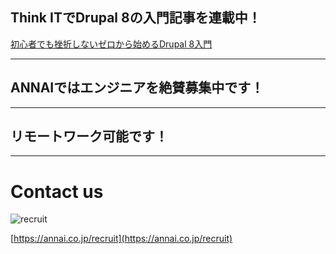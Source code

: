 ## Think ITでDrupal 8の入門記事を連載中！

[初心者でも挫折しないゼロから始めるDrupal 8入門](https://thinkit.co.jp/series/5779)

---

## ANNAIではエンジニアを絶賛募集中です！

---

<!-- .slide: data-background="https://s3-ap-northeast-1.amazonaws.com/assets.blauerberg.github.io/annai_map.png" data-background-size="100%" -->
## リモートワーク可能です！ <!-- .element: style="color: #ff9900; font-weight: bold;" class="fragment" data-fragment-index="1" -->

---

# Contact us

![recruit](https://s3-ap-northeast-1.amazonaws.com/assets.blauerberg.github.io/annai.png) <!-- .element: style="background: none; border: none;" -->

[https://annai.co.jp/recruit](https://annai.co.jp/recruit)
